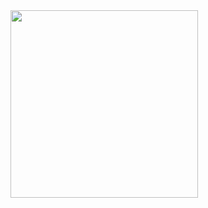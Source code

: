 <img align="mid" gif_1="GIF" src="https://cdn.discordapp.com/attachments/760585593263751188/760585640571306055/3.gif" width="300"/>
